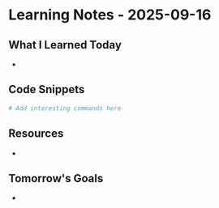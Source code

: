 # Learning Notes - 2025-09-16

## What I Learned Today
- 

## Code Snippets
```bash
# Add interesting commands here
```

## Resources
- 

## Tomorrow's Goals
- 
